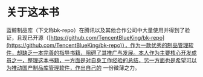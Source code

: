 # 关于这本书

蓝鲸制品库（下文称bk-repo）在腾讯以及其他合作公司中大量使用并得到了验证，且现已开源（[https://github.com/TencentBlueKing/bk-repo](https://github.com/TencentBlueKing/bk-repo)），作为一款优秀的制品管理软件，却缺乏一本完善的指导书籍，阻碍了其推广与发展。本人作为主要核心开发成员之一，整理这本书籍，一方面是对自身工作经验的总结，另一方面也是希望可以为推动国产制品库管理软件，作出自己的 一份微薄之力。
